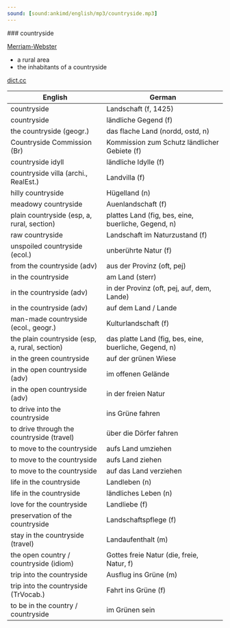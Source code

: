 ```yaml
---
sound: [sound:ankimd/english/mp3/countryside.mp3]
---
```


\### countryside

[Merriam-Webster](https://www.merriam-webster.com/dictionary/countryside)

- a rural area
- the inhabitants of a countryside

[dict.cc](https://www.dict.cc/countryside)

| English        | German       |
| -------------- | ------------ |
| countryside | Landschaft (f, 1425) |
| countryside | ländliche Gegend (f) |
| the countryside (geogr.) | das flache Land (nordd, ostd, n) |
| Countryside Commission (Br) | Kommission zum Schutz ländlicher Gebiete (f) |
| countryside idyll | ländliche Idylle (f) |
| countryside villa (archi., RealEst.) | Landvilla (f) |
| hilly countryside | Hügelland (n) |
| meadowy countryside | Auenlandschaft (f) |
| plain countryside (esp, a, rural, section) | plattes Land (fig, bes, eine, buerliche, Gegend, n) |
| raw countryside | Landschaft im Naturzustand (f) |
| unspoiled countryside (ecol.) | unberührte Natur (f) |
| from the countryside (adv) | aus der Provinz (oft, pej) |
| in the countryside | am Land (sterr) |
| in the countryside (adv) | in der Provinz (oft, pej, auf, dem, Lande) |
| in the countryside (adv) | auf dem Land / Lande |
| man-made countryside (ecol., geogr.) | Kulturlandschaft (f) |
| the plain countryside (esp, a, rural, section) | das platte Land (fig, bes, eine, buerliche, Gegend, n) |
| in the green countryside | auf der grünen Wiese |
| in the open countryside (adv) | im offenen Gelände |
| in the open countryside (adv) | in der freien Natur |
| to drive into the countryside | ins Grüne fahren |
| to drive through the countryside (travel) | über die Dörfer fahren |
| to move to the countryside | aufs Land umziehen |
| to move to the countryside | aufs Land ziehen |
| to move to the countryside | auf das Land verziehen |
| life in the countryside | Landleben (n) |
| life in the countryside | ländliches Leben (n) |
| love for the countryside | Landliebe (f) |
| preservation of the countryside | Landschaftspflege (f) |
| stay in the countryside (travel) | Landaufenthalt (m) |
| the open country / countryside (idiom) | Gottes freie Natur (die, freie, Natur, f) |
| trip into the countryside | Ausflug ins Grüne (m) |
| trip into the countryside (TrVocab.) | Fahrt ins Grüne (f) |
| to be in the country / countryside | im Grünen sein |
